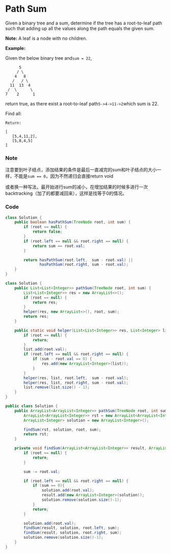 # Path Sum

Given a binary tree and a sum, determine if the tree has a root-to-leaf path such that adding up all the values along the path equals the given sum.

**Note:** A leaf is a node with no children.

**Example:**

Given the below binary tree and`sum = 22`,

```
      5
     / \
    4   8
   /   / \
  11  13  4
 /  \      \
7    2      1
```

return true, as there exist a root-to-leaf path`5->4->11->2`which sum is 22.

Find all:

```
Return:

[
   [5,4,11,2],
   [5,8,4,5]
]
```

### Note

注意要到叶子结点，添加结果的条件是最后一直减完的sum和叶子结点的大小一样，不能是`sum == 0`，因为不然递归会直接return void

或者换一种写法，最开始进行sum的减小，在增加结果的时候多进行一次backtracking（加了的都要减回来），这样是找等于0的情况。

### Code

```java
class Solution {
    public boolean hasPathSum(TreeNode root, int sum) {
        if (root == null) {
            return false;
        }
        if (root.left == null && root.right == null) {
            return sum == root.val;
        }

        return hasPathSum(root.left,  sum - root.val) ||
               hasPathSum(root.right, sum - root.val);
    }
}
```

```java
class Solution {
    public List<List<Integer>> pathSum(TreeNode root, int sum) {
        List<List<Integer>> res = new ArrayList<>();
        if (root == null) {
            return res;
        }
        helper(res, new ArrayList<>(), root, sum);
        return res;
    }

    public static void helper(List<List<Integer>> res, List<Integer> list, TreeNode root, int sum) {
        if (root == null) {
            return;
        }
        list.add(root.val);
        if (root.left == null && root.right == null) {
            if (sum - root.val == 0) {
                res.add(new ArrayList<Integer>(list));
            }
        }
        helper(res, list, root.left,  sum - root.val);
        helper(res, list, root.right, sum - root.val);
        list.remove(list.size() - 1);
    }
}
```

```java
public class Solution {
    public ArrayList<ArrayList<Integer>> pathSum(TreeNode root, int sum) {
        ArrayList<ArrayList<Integer>> rst = new ArrayList<ArrayList<Integer>>();
        ArrayList<Integer> solution = new ArrayList<Integer>();

        findSum(rst, solution, root, sum);
        return rst;
    }

    private void findSum(ArrayList<ArrayList<Integer>> result, ArrayList<Integer> solution, TreeNode root, int sum){
        if (root == null) {
            return;
        }

        sum -= root.val;

        if (root.left == null && root.right == null) {
            if (sum == 0){
                solution.add(root.val);
                result.add(new ArrayList<Integer>(solution));
                solution.remove(solution.size()-1);
            }
            return;
        }

        solution.add(root.val);
        findSum(result, solution, root.left, sum);
        findSum(result, solution, root.right, sum);
        solution.remove(solution.size()-1);
    }
}
```



